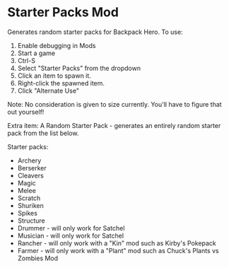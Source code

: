 # Starter Packs Mod

Generates random starter packs for Backpack Hero. To use:

1. Enable debugging in Mods
2. Start a game
3. Ctrl-S
4. Select "Starter Packs" from the dropdown
5. Click an item to spawn it.
6. Right-click the spawned item.
7. Click "Alternate Use"

Note: No consideration is given to size currently. You'll have to figure that out yourself!

Extra item: A Random Starter Pack - generates an entirely random starter pack from the list below.

Starter packs:

- Archery
- Berserker
- Cleavers
- Magic
- Melee
- Scratch
- Shuriken
- Spikes
- Structure
- Drummer - will only work for Satchel
- Musician - will only work for Satchel
- Rancher - will only work with a "Kin" mod such as Kirby's Pokepack
- Farmer - will only work with a "Plant" mod such as Chuck's Plants vs Zombies Mod
